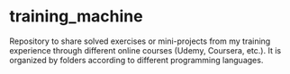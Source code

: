 # training_machine
Repository to share solved exercises or mini-projects from my training experience through different online courses (Udemy, Coursera, etc.). It is organized by folders according to different programming languages.
